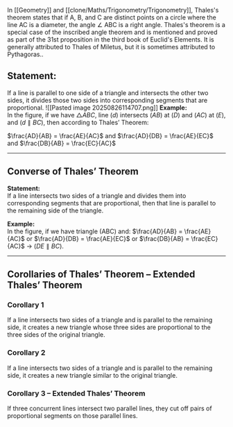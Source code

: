 In [[Geometry]] and [[clone/Maths/Trigonometry/Trigonometry]], Thales's theorem states that if A, B, and C are distinct points on a circle where the line AC is a diameter, the angle ∠ ABC is a right angle. Thales's theorem is a special case of the inscribed angle theorem and is mentioned and proved as part of the 31st proposition in the third book of Euclid's Elements. It is generally attributed to Thales of Miletus, but it is sometimes attributed to Pythagoras..
## Statement:  
If a line is parallel to one side of a triangle and intersects the other two sides, it divides those two sides into corresponding segments that are proportional.
![[Pasted image 20250826114707.png]]
**Example:**  
In the figure, if we have $\triangle ABC$, line ($d$) intersects ($AB$) at ($D$) and ($AC$) at ($E$), and ($d \parallel BC$), then according to Thales’ Theorem:

$\frac{AD}{AB} = \frac{AE}{AC}$ and $\frac{AD}{DB} = \frac{AE}{EC}$ and $\frac{DB}{AB} = \frac{EC}{AC}$

---

## Converse of Thales’ Theorem

**Statement:**  
If a line intersects two sides of a triangle and divides them into corresponding segments that are proportional, then that line is parallel to the remaining side of the triangle.

**Example:**  
In the figure, if we have triangle \(ABC\) and:
$\frac{AD}{AB} = \frac{AE}{AC}$ or $\frac{AD}{DB} = \frac{AE}{EC}$ or $\frac{DB}{AB} = \frac{EC}{AC}$
$\rightarrow$ $(DE \parallel BC)$.

---

## Corollaries of Thales’ Theorem – Extended Thales’ Theorem

### Corollary 1
If a line intersects two sides of a triangle and is parallel to the remaining side, it creates a new triangle whose three sides are proportional to the three sides of the original triangle.

### Corollary 2
If a line intersects two sides of a triangle and is parallel to the remaining side, it creates a new triangle similar to the original triangle.

### Corollary 3 – Extended Thales’ Theorem
If three concurrent lines intersect two parallel lines, they cut off pairs of proportional segments on those parallel lines.
